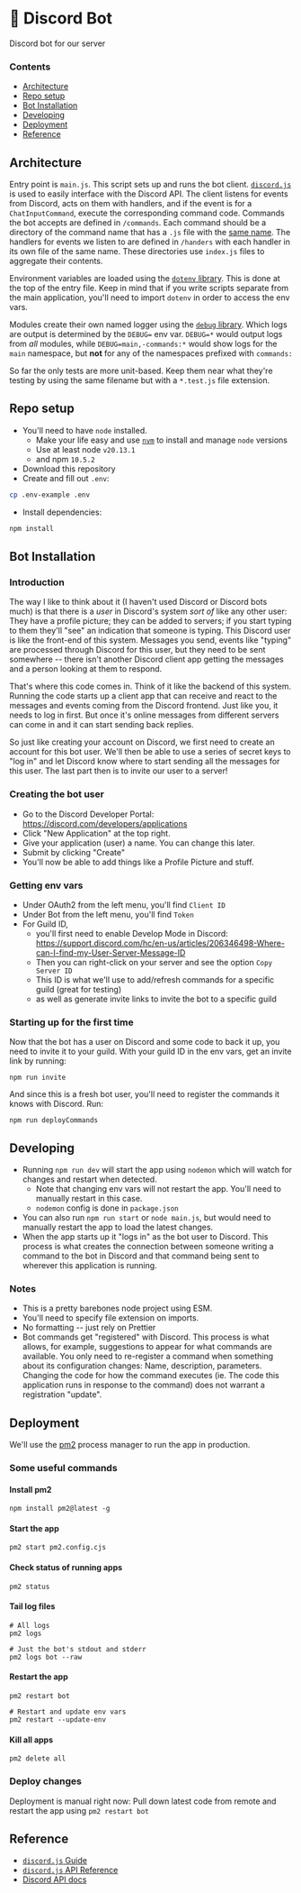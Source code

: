 # 🤖 Discord Bot

Discord bot for our server

### Contents
- [Architecture](#architecture)
- [Repo setup](#repo-setup)
- [Bot Installation](#bot-installation)
- [Developing](#developing)
- [Deployment](#deployment)
- [Reference](#reference)

## Architecture

Entry point is `main.js`. This script sets up and runs the bot client. [`discord.js`](https://discordjs.guide/) is used to easily interface with the Discord API. The client listens for events from Discord, acts on them with handlers, and if the event is for a `ChatInputCommand`, execute the corresponding command code. Commands the bot accepts are defined in `/commands`. Each command should be a directory of the command name that has a `.js` file with the [same name](https://github.com/jasonflorentino/discord-bot-bs/blob/d622524fa72da0a22a34d6ba01daf8743fb59bfd/commands/getCommands.js#L86-L89). The handlers for events we listen to are defined in `/handers` with each handler in its own file of the same name. These directories use `index.js` files to aggregate their contents.

Environment variables are loaded using the [`dotenv` library](https://github.com/motdotla/dotenv). This is done at the top of the entry file. Keep in mind that if you write scripts separate from the main application, you'll need to import `dotenv` in order to access the env vars.

Modules create their own named logger using the [`debug` library](https://github.com/debug-js/debug). Which logs are output is determined by the `DEBUG=` env var. `DEBUG=*` would output logs from _all_ modules, while `DEBUG=main,-commands:*` would show logs for the `main` namespace, but **not** for any of the namespaces prefixed with `commands:`

So far the only tests are more unit-based. Keep them near what they're testing by using the same filename but with a `*.test.js` file extension. 

## Repo setup 
- You'll need to have `node` installed.
  - Make your life easy and use [`nvm`](https://github.com/nvm-sh/nvm) to install and manage `node` versions
  - Use at least node `v20.13.1`
  - and npm `10.5.2`
- Download this repository
- Create and fill out `.env`:
```bash
cp .env-example .env
```
- Install dependencies:
```bash
npm install
```

## Bot Installation

### Introduction
The way I like to think about it (I haven't used Discord or Discord bots much) is that there is a _user_ in Discord's system _sort of_ like any other user: They have a profile picture; they can be added to servers; if you start typing to them they'll "see" an indication that someone is typing. This Discord user is like the front-end of this system. Messages you send, events like "typing" are processed through Discord for this user, but they need to be sent somewhere -- there isn't another Discord client app getting the messages and a person looking at them to respond.

That's where this code comes in. Think of it like the backend of this system. Running the code starts up a client app that can receive and react to the messages and events coming from the Discord frontend. Just like you, it needs to log in first. But once it's online messages from different servers can come in and it can start sending back replies.

So just like creating your account on Discord, we first need to create an account for this bot user. We'll then be able to use a series of secret keys to "log in" and let Discord know where to start sending all the messages for this user. The last part then is to invite our user to a server!

### Creating the bot user
- Go to the Discord Developer Portal: https://discord.com/developers/applications
- Click "New Application" at the top right.
- Give your application (user) a name. You can change this later.
- Submit by clicking "Create"
- You'll now be able to add things like a Profile Picture and stuff.

### Getting env vars
- Under OAuth2 from the left menu, you'll find `Client ID`
- Under Bot from the left menu, you'll find `Token`
- For Guild ID, 
  - you'll first need to enable Develop Mode in Discord: https://support.discord.com/hc/en-us/articles/206346498-Where-can-I-find-my-User-Server-Message-ID
  - Then you can right-click on your server and see the option `Copy Server ID`
  - This ID is what we'll use to add/refresh commands for a specific guild (great for testing)
  - as well as generate invite links to invite the bot to a specific guild

### Starting up for the first time
Now that the bot has a user on Discord and some code to back it up, you need to invite it to your guild. With your guild ID in the env vars, get an invite link by running: 
```
npm run invite
```
And since this is a fresh bot user, you'll need to register the commands it knows with Discord. Run:
```
npm run deployCommands
```

## Developing
- Running `npm run dev` will start the app using `nodemon` which will watch for changes and restart when detected.
  - Note that changing env vars will not restart the app. You'll need to manually restart in this case.
  - `nodemon` config is done in `package.json` 
- You can also run `npm run start` or `node main.js`, but would need to manually restart the app to load the latest changes.
- When the app starts up it "logs in" as the bot user to Discord. This process is what creates the connection between someone writing a command to the bot in Discord and that command being sent to wherever this application is running.

### Notes
- This is a pretty barebones node project using ESM.
- You'll need to specify file extension on imports.
- No formatting -- just rely on Prettier
- Bot commands get "registered" with Discord. This process is what allows, for example, suggestions to appear for what commands are available. You only need to re-register a command when something about its configuration changes: Name, description, parameters. Changing the code for how the command executes (ie. The code this application runs in response to the command) does not warrant a registration "update". 



## Deployment
We'll use the [pm2](https://pm2.keymetrics.io/docs/usage/quick-start/) process manager to run the app in production. 

### Some useful commands

#### Install pm2
```
npm install pm2@latest -g
```

#### Start the app
```
pm2 start pm2.config.cjs
```

#### Check status of running apps
```
pm2 status
```

#### Tail log files
```
# All logs
pm2 logs

# Just the bot's stdout and stderr
pm2 logs bot --raw
```

#### Restart the app
```
pm2 restart bot

# Restart and update env vars
pm2 restart --update-env
```

#### Kill all apps 
```
pm2 delete all
```

### Deploy changes
Deployment is manual right now: Pull down latest code from remote and restart the app using `pm2 restart bot`

## Reference
- [`discord.js` Guide](https://discordjs.guide/#before-you-begin)
- [`discord.js` API Reference](https://discord.js.org/docs/packages/discord.js/stable#/docs/discord.js/main/general/welcome)
- [Discord API docs](https://discord.com/developers/docs/intro)